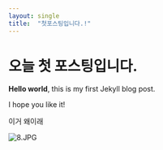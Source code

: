 ```yaml
---
layout: single
title:  "첫포스팅입니다.!"
---
```


# 오늘 첫 포스팅입니다.

**Hello world**, this is my first Jekyll blog post.

I hope you like it!

이거 왜이래

![8.JPG]({{site.url}}/_images/2023-07-19-first/6ae03700ec711ca12ce8c74ac839c395ca459f15.JPG)
